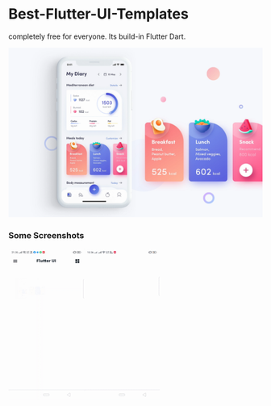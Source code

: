 # Best-Flutter-UI-Templates
completely free for everyone. Its build-in Flutter Dart.

![Image](best_flutter_ui_templates/assets/fitness_app/fitness_app.png)

### Some Screenshots

<img src="images/custom_drawer.gif" height="300em"><img src="images/fitness_app.gif" height="300em" />
